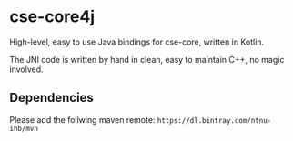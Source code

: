 # cse-core4j

High-level, easy to use Java bindings for cse-core, written in Kotlin.

The JNI code is written by hand in clean, easy to maintain C++, no magic involved. 

 ## Dependencies
 
 Please add the follwing maven remote: `https://dl.bintray.com/ntnu-ihb/mvn` 
